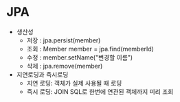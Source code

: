# JPA
 * 생산성
   * 저장 : jpa.persist(member)
   * 조회 : Member member = jpa.find(memberId)
   * 수정 : member.setName("변경할 이름")
   * 삭제 : jpa.remove(member)
 * 지연로딩과 즉시로딩
   * 지연 로딩: 객체가 실제 사용될 때 로딩 
   * 즉시 로딩: JOIN SQL로 한번에 연관된 객체까지 미리 조회
